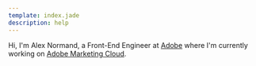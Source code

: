 ```yaml
---
template: index.jade
description: help
---
```


Hi, I'm <span itemprop="name">Alex Normand</span>, a <span itemprop="title">Front-End Engineer</span>
at [Adobe](http://www.adobe.com) where I'm currently working on [Adobe Marketing Cloud](http://www.adobe.com/solutions/digital-marketing.html).

